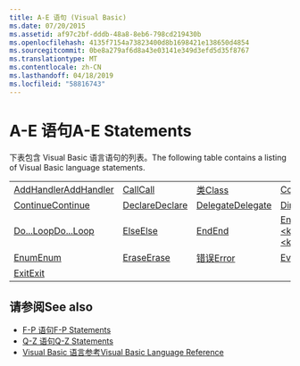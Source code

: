 ```yaml
---
title: A-E 语句 (Visual Basic)
ms.date: 07/20/2015
ms.assetid: af97c2bf-dddb-48a8-8eb6-798cd219430b
ms.openlocfilehash: 4135f7154a73823400d8b1698421e138650d4854
ms.sourcegitcommit: 0be8a279af6d8a43e03141e349d3efd5d35f8767
ms.translationtype: MT
ms.contentlocale: zh-CN
ms.lasthandoff: 04/18/2019
ms.locfileid: "58816743"
---
```

# <a name="a-e-statements"></a><span data-ttu-id="ccf3c-102">A-E 语句</span><span class="sxs-lookup"><span data-stu-id="ccf3c-102">A-E Statements</span></span>
<span data-ttu-id="ccf3c-103">下表包含 Visual Basic 语言语句的列表。</span><span class="sxs-lookup"><span data-stu-id="ccf3c-103">The following table contains a listing of Visual Basic language statements.</span></span>  
  
|||||  
|---|---|---|---|  
|[<span data-ttu-id="ccf3c-104">AddHandler</span><span class="sxs-lookup"><span data-stu-id="ccf3c-104">AddHandler</span></span>](../../../visual-basic/language-reference/statements/addhandler-statement.md)|[<span data-ttu-id="ccf3c-105">Call</span><span class="sxs-lookup"><span data-stu-id="ccf3c-105">Call</span></span>](../../../visual-basic/language-reference/statements/call-statement.md)|[<span data-ttu-id="ccf3c-106">类</span><span class="sxs-lookup"><span data-stu-id="ccf3c-106">Class</span></span>](../../../visual-basic/language-reference/statements/class-statement.md)|[<span data-ttu-id="ccf3c-107">Const</span><span class="sxs-lookup"><span data-stu-id="ccf3c-107">Const</span></span>](../../../visual-basic/language-reference/statements/const-statement.md)|  
|[<span data-ttu-id="ccf3c-108">Continue</span><span class="sxs-lookup"><span data-stu-id="ccf3c-108">Continue</span></span>](../../../visual-basic/language-reference/statements/continue-statement.md)|[<span data-ttu-id="ccf3c-109">Declare</span><span class="sxs-lookup"><span data-stu-id="ccf3c-109">Declare</span></span>](../../../visual-basic/language-reference/statements/declare-statement.md)|[<span data-ttu-id="ccf3c-110">Delegate</span><span class="sxs-lookup"><span data-stu-id="ccf3c-110">Delegate</span></span>](../../../visual-basic/language-reference/statements/delegate-statement.md)|[<span data-ttu-id="ccf3c-111">Dim</span><span class="sxs-lookup"><span data-stu-id="ccf3c-111">Dim</span></span>](../../../visual-basic/language-reference/statements/dim-statement.md)|  
|[<span data-ttu-id="ccf3c-112">Do...Loop</span><span class="sxs-lookup"><span data-stu-id="ccf3c-112">Do...Loop</span></span>](../../../visual-basic/language-reference/statements/do-loop-statement.md)|[<span data-ttu-id="ccf3c-113">Else</span><span class="sxs-lookup"><span data-stu-id="ccf3c-113">Else</span></span>](../../../visual-basic/language-reference/statements/else-statement.md)|[<span data-ttu-id="ccf3c-114">End</span><span class="sxs-lookup"><span data-stu-id="ccf3c-114">End</span></span>](../../../visual-basic/language-reference/statements/end-statement.md)|[<span data-ttu-id="ccf3c-115">End \<keyword></span><span class="sxs-lookup"><span data-stu-id="ccf3c-115">End \<keyword></span></span>](../../../visual-basic/language-reference/statements/end-keyword-statement.md)|  
|[<span data-ttu-id="ccf3c-116">Enum</span><span class="sxs-lookup"><span data-stu-id="ccf3c-116">Enum</span></span>](../../../visual-basic/language-reference/statements/enum-statement.md)|[<span data-ttu-id="ccf3c-117">Erase</span><span class="sxs-lookup"><span data-stu-id="ccf3c-117">Erase</span></span>](../../../visual-basic/language-reference/statements/erase-statement.md)|[<span data-ttu-id="ccf3c-118">错误</span><span class="sxs-lookup"><span data-stu-id="ccf3c-118">Error</span></span>](../../../visual-basic/language-reference/statements/error-statement.md)|[<span data-ttu-id="ccf3c-119">Event</span><span class="sxs-lookup"><span data-stu-id="ccf3c-119">Event</span></span>](../../../visual-basic/language-reference/statements/event-statement.md)|  
|[<span data-ttu-id="ccf3c-120">Exit</span><span class="sxs-lookup"><span data-stu-id="ccf3c-120">Exit</span></span>](../../../visual-basic/language-reference/statements/exit-statement.md)||||  
  
## <a name="see-also"></a><span data-ttu-id="ccf3c-121">请参阅</span><span class="sxs-lookup"><span data-stu-id="ccf3c-121">See also</span></span>

- [<span data-ttu-id="ccf3c-122">F-P 语句</span><span class="sxs-lookup"><span data-stu-id="ccf3c-122">F-P Statements</span></span>](../../../visual-basic/language-reference/statements/f-p-statements.md)
- [<span data-ttu-id="ccf3c-123">Q-Z 语句</span><span class="sxs-lookup"><span data-stu-id="ccf3c-123">Q-Z Statements</span></span>](../../../visual-basic/language-reference/statements/q-z-statements.md)
- [<span data-ttu-id="ccf3c-124">Visual Basic 语言参考</span><span class="sxs-lookup"><span data-stu-id="ccf3c-124">Visual Basic Language Reference</span></span>](../../../visual-basic/language-reference/index.md)
